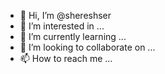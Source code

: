 - 👋 Hi, I’m @shereshser
- 👀 I’m interested in ...
- 🌱 I’m currently learning ...
- 💞️ I’m looking to collaborate on ...
- 📫 How to reach me ...

<!---
shereshser/shereshser is a ✨ special ✨ repository because its `README.md` (this file) appears on your GitHub profile.
You can click the Preview link to take a look at your changes.
--->
